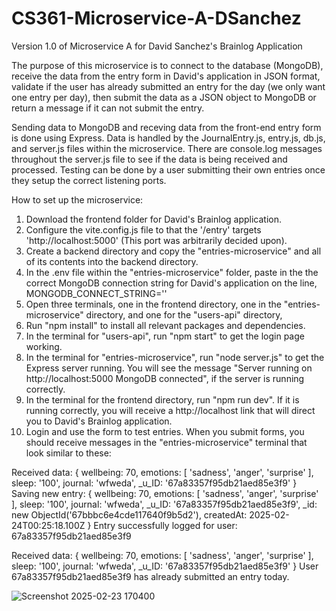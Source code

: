 # CS361-Microservice-A-DSanchez

Version 1.0 of Microservice A for David Sanchez's Brainlog Application

The purpose of this microservice is to connect to the database (MongoDB), receive the data from the entry form in David's application in JSON format, validate if the user has already submitted an entry for the day (we only want one entry per day), then submit the data as a JSON object to MongoDB or return a message if it can not submit the entry. 

Sending data to MongoDB and receving data from the front-end entry form is done using Express. Data is handled by the JournalEntry.js, entry.js, db.js, and server.js files within the microservice. There are console.log messages throughout the server.js file to see if the data is being received and processed. Testing can be done by a user submitting their own entries once they setup the correct listening ports. 

How to set up the microservice:
1. Download the frontend folder for David's Brainlog application.
2. Configure the vite.config.js file to that the '/entry' targets 'http://localhost:5000' (This port was arbitrarily decided upon).
3. Create a backend directory and copy the "entries-microservice" and all of its contents into the backend directory.
4. In the .env file within the "entries-microservice" folder, paste in the the correct MongoDB connection string for David's application on the line, MONGODB_CONNECT_STRING=''
5. Open three terminals, one in the frontend directory, one in the "entries-microservice" directory, and one for the "users-api" directory,
6. Run "npm install" to install all relevant packages and dependencies.
7. In the terminal for "users-api", run "npm start" to get the login page working.
8. In the terminal for "entries-microservice", run "node server.js" to get the Express server running. You will see the message "Server running on http://localhost:5000
MongoDB connected", if the server is running correctly.
9. In the terminal for the frontend directory, run "npm run dev". If it is running correctly, you will receive a http://localhost link that will direct you to David's Brainlog application.
10. Login and use the form to test entries. When you submit forms, you should receive messages in the "entries-microservice" terminal that look similar to these:

Received data: {
  wellbeing: 70,
  emotions: [ 'sadness', 'anger', 'surprise' ],
  sleep: '100',
  journal: 'wfweda',
  _u_ID: '67a83357f95db21aed85e3f9'
}
Saving new entry: {
  wellbeing: 70,
  emotions: [ 'sadness', 'anger', 'surprise' ],
  sleep: '100',
  journal: 'wfweda',
  _u_ID: '67a83357f95db21aed85e3f9',
  _id: new ObjectId('67bbbc6e4cde117640f9b5d2'),
  createdAt: 2025-02-24T00:25:18.100Z
}
Entry successfully logged for user: 67a83357f95db21aed85e3f9

Received data: {
  wellbeing: 70,
  emotions: [ 'sadness', 'anger', 'surprise' ],
  sleep: '100',
  journal: 'wfweda',
  _u_ID: '67a83357f95db21aed85e3f9'
}
User 67a83357f95db21aed85e3f9 has already submitted an entry today.

![Screenshot 2025-02-23 170400](https://github.com/user-attachments/assets/100b9c89-c20f-413d-9d14-70f714247067)





